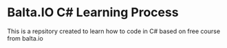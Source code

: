# Balta.IO C# Learning Process
This is a repsitory created to learn how to code in C# based on free course from balta.io
